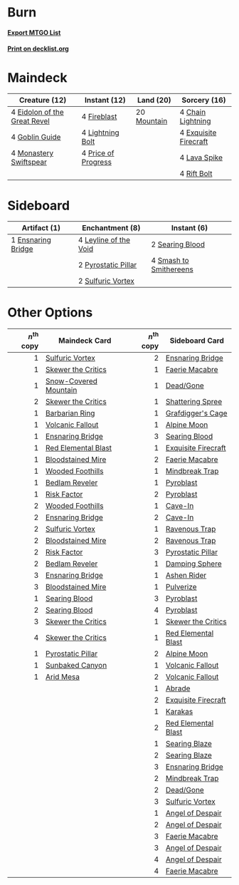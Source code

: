 # Burn

#### [Export MTGO List](../collection/Burn/Burn.txt)
#### [Print on decklist.org](http://decklist.org/?deckmain=4%09Chain%20Lightning%0A4%09Eidolon%20of%20the%20Great%20Revel%0A4%09Exquisite%20Firecraft%0A4%09Fireblast%0A4%09Goblin%20Guide%0A4%09Lava%20Spike%0A4%09Lightning%20Bolt%0A4%09Monastery%20Swiftspear%0A20%09Mountain%0A4%09Price%20of%20Progress%0A4%09Rift%20Bolt&deckside=1%09Ensnaring%20Bridge%0A4%09Leyline%20of%20the%20Void%0A2%09Pyrostatic%20Pillar%0A2%09Searing%20Blood%0A4%09Smash%20to%20Smithereens%0A2%09Sulfuric%20Vortex)
# Maindeck

|                                             Creature (12)                                             |                                         Instant (12)                                         |                                      Land (20)                                       |                                          Sorcery (16)                                          |
|-------------------------------------------------------------------------------------------------------|----------------------------------------------------------------------------------------------|--------------------------------------------------------------------------------------|------------------------------------------------------------------------------------------------|
|4 [Eidolon of the Great Revel](http://gatherer.wizards.com/Pages/Card/Details.aspx?multiverseid=442117)|4 [Fireblast](http://gatherer.wizards.com/Pages/Card/Details.aspx?multiverseid=189239)        |20 [Mountain](http://gatherer.wizards.com/Pages/Card/Details.aspx?multiverseid=439859)|4 [Chain Lightning](http://gatherer.wizards.com/Pages/Card/Details.aspx?multiverseid=446139)    |
|4 [Goblin Guide](http://gatherer.wizards.com/Pages/Card/Details.aspx?multiverseid=425921)              |4 [Lightning Bolt](http://gatherer.wizards.com/Pages/Card/Details.aspx?multiverseid=806)      |                                                                                      |4 [Exquisite Firecraft](http://gatherer.wizards.com/Pages/Card/Details.aspx?multiverseid=398513)|
|4 [Monastery Swiftspear](http://gatherer.wizards.com/Pages/Card/Details.aspx?multiverseid=438706)      |4 [Price of Progress](http://gatherer.wizards.com/Pages/Card/Details.aspx?multiverseid=413683)|                                                                                      |4 [Lava Spike](http://gatherer.wizards.com/Pages/Card/Details.aspx?multiverseid=79084)          |
|                                                                                                       |                                                                                              |                                                                                      |4 [Rift Bolt](http://gatherer.wizards.com/Pages/Card/Details.aspx?multiverseid=426589)          |


# Sideboard

|                                        Artifact (1)                                        |                                        Enchantment (8)                                         |                                           Instant (6)                                           |
|--------------------------------------------------------------------------------------------|------------------------------------------------------------------------------------------------|-------------------------------------------------------------------------------------------------|
|1 [Ensnaring Bridge](http://gatherer.wizards.com/Pages/Card/Details.aspx?multiverseid=15866)|4 [Leyline of the Void](http://gatherer.wizards.com/Pages/Card/Details.aspx?multiverseid=107682)|2 [Searing Blood](http://gatherer.wizards.com/Pages/Card/Details.aspx?multiverseid=378483)       |
|                                                                                            |2 [Pyrostatic Pillar](http://gatherer.wizards.com/Pages/Card/Details.aspx?multiverseid=44290)   |4 [Smash to Smithereens](http://gatherer.wizards.com/Pages/Card/Details.aspx?multiverseid=397795)|
|                                                                                            |2 [Sulfuric Vortex](http://gatherer.wizards.com/Pages/Card/Details.aspx?multiverseid=382379)    |                                                                                                 |


# Other Options

|*n*<sup>th</sup> copy|                                         Maindeck Card                                          |*n*<sup>th</sup> copy|                                        Sideboard Card                                        |
|--------------------:|------------------------------------------------------------------------------------------------|--------------------:|----------------------------------------------------------------------------------------------|
|                    1|[Sulfuric Vortex](http://gatherer.wizards.com/Pages/Card/Details.aspx?multiverseid=382379)      |                    2|[Ensnaring Bridge](http://gatherer.wizards.com/Pages/Card/Details.aspx?multiverseid=15866)    |
|                    1|[Skewer the Critics](http://gatherer.wizards.com/Pages/Card/Details.aspx?multiverseid=457259)   |                    1|[Faerie Macabre](http://gatherer.wizards.com/Pages/Card/Details.aspx?multiverseid=201822)     |
|                    1|[Snow-Covered Mountain](http://gatherer.wizards.com/Pages/Card/Details.aspx?multiverseid=121233)|                    1|[Dead/Gone](http://gatherer.wizards.com/Pages/Card/Details.aspx?multiverseid=126419)          |
|                    2|[Skewer the Critics](http://gatherer.wizards.com/Pages/Card/Details.aspx?multiverseid=457259)   |                    1|[Shattering Spree](http://gatherer.wizards.com/Pages/Card/Details.aspx?multiverseid=456224)   |
|                    1|[Barbarian Ring](http://gatherer.wizards.com/Pages/Card/Details.aspx?multiverseid=29906)        |                    1|[Grafdigger's Cage](http://gatherer.wizards.com/Pages/Card/Details.aspx?multiverseid=278452)  |
|                    1|[Volcanic Fallout](http://gatherer.wizards.com/Pages/Card/Details.aspx?multiverseid=220512)     |                    1|[Alpine Moon](http://gatherer.wizards.com/Pages/Card/Details.aspx?multiverseid=447264)        |
|                    1|[Ensnaring Bridge](http://gatherer.wizards.com/Pages/Card/Details.aspx?multiverseid=15866)      |                    3|[Searing Blood](http://gatherer.wizards.com/Pages/Card/Details.aspx?multiverseid=378483)      |
|                    1|[Red Elemental Blast](http://gatherer.wizards.com/Pages/Card/Details.aspx?multiverseid=814)     |                    1|[Exquisite Firecraft](http://gatherer.wizards.com/Pages/Card/Details.aspx?multiverseid=398513)|
|                    1|[Bloodstained Mire](http://gatherer.wizards.com/Pages/Card/Details.aspx?multiverseid=405094)    |                    2|[Faerie Macabre](http://gatherer.wizards.com/Pages/Card/Details.aspx?multiverseid=201822)     |
|                    1|[Wooded Foothills](http://gatherer.wizards.com/Pages/Card/Details.aspx?multiverseid=405116)     |                    1|[Mindbreak Trap](http://gatherer.wizards.com/Pages/Card/Details.aspx?multiverseid=197532)     |
|                    1|[Bedlam Reveler](http://gatherer.wizards.com/Pages/Card/Details.aspx?multiverseid=414415)       |                    1|[Pyroblast](http://gatherer.wizards.com/Pages/Card/Details.aspx?multiverseid=4083)            |
|                    1|[Risk Factor](http://gatherer.wizards.com/Pages/Card/Details.aspx?multiverseid=452863)          |                    2|[Pyroblast](http://gatherer.wizards.com/Pages/Card/Details.aspx?multiverseid=4083)            |
|                    2|[Wooded Foothills](http://gatherer.wizards.com/Pages/Card/Details.aspx?multiverseid=405116)     |                    1|[Cave-In](http://gatherer.wizards.com/Pages/Card/Details.aspx?multiverseid=19725)             |
|                    2|[Ensnaring Bridge](http://gatherer.wizards.com/Pages/Card/Details.aspx?multiverseid=15866)      |                    2|[Cave-In](http://gatherer.wizards.com/Pages/Card/Details.aspx?multiverseid=19725)             |
|                    2|[Sulfuric Vortex](http://gatherer.wizards.com/Pages/Card/Details.aspx?multiverseid=382379)      |                    1|[Ravenous Trap](http://gatherer.wizards.com/Pages/Card/Details.aspx?multiverseid=197537)      |
|                    2|[Bloodstained Mire](http://gatherer.wizards.com/Pages/Card/Details.aspx?multiverseid=405094)    |                    2|[Ravenous Trap](http://gatherer.wizards.com/Pages/Card/Details.aspx?multiverseid=197537)      |
|                    2|[Risk Factor](http://gatherer.wizards.com/Pages/Card/Details.aspx?multiverseid=452863)          |                    3|[Pyrostatic Pillar](http://gatherer.wizards.com/Pages/Card/Details.aspx?multiverseid=44290)   |
|                    2|[Bedlam Reveler](http://gatherer.wizards.com/Pages/Card/Details.aspx?multiverseid=414415)       |                    1|[Damping Sphere](http://gatherer.wizards.com/Pages/Card/Details.aspx?multiverseid=443101)     |
|                    3|[Ensnaring Bridge](http://gatherer.wizards.com/Pages/Card/Details.aspx?multiverseid=15866)      |                    1|[Ashen Rider](http://gatherer.wizards.com/Pages/Card/Details.aspx?multiverseid=373689)        |
|                    3|[Bloodstained Mire](http://gatherer.wizards.com/Pages/Card/Details.aspx?multiverseid=405094)    |                    1|[Pulverize](http://gatherer.wizards.com/Pages/Card/Details.aspx?multiverseid=19724)           |
|                    1|[Searing Blood](http://gatherer.wizards.com/Pages/Card/Details.aspx?multiverseid=378483)        |                    3|[Pyroblast](http://gatherer.wizards.com/Pages/Card/Details.aspx?multiverseid=4083)            |
|                    2|[Searing Blood](http://gatherer.wizards.com/Pages/Card/Details.aspx?multiverseid=378483)        |                    4|[Pyroblast](http://gatherer.wizards.com/Pages/Card/Details.aspx?multiverseid=4083)            |
|                    3|[Skewer the Critics](http://gatherer.wizards.com/Pages/Card/Details.aspx?multiverseid=457259)   |                    1|[Skewer the Critics](http://gatherer.wizards.com/Pages/Card/Details.aspx?multiverseid=457259) |
|                    4|[Skewer the Critics](http://gatherer.wizards.com/Pages/Card/Details.aspx?multiverseid=457259)   |                    1|[Red Elemental Blast](http://gatherer.wizards.com/Pages/Card/Details.aspx?multiverseid=814)   |
|                    1|[Pyrostatic Pillar](http://gatherer.wizards.com/Pages/Card/Details.aspx?multiverseid=44290)     |                    2|[Alpine Moon](http://gatherer.wizards.com/Pages/Card/Details.aspx?multiverseid=447264)        |
|                    1|[Sunbaked Canyon](http://gatherer.wizards.com/Pages/Card/Details.aspx?multiverseid=464196)      |                    1|[Volcanic Fallout](http://gatherer.wizards.com/Pages/Card/Details.aspx?multiverseid=220512)   |
|                    1|[Arid Mesa](http://gatherer.wizards.com/Pages/Card/Details.aspx?multiverseid=405092)            |                    2|[Volcanic Fallout](http://gatherer.wizards.com/Pages/Card/Details.aspx?multiverseid=220512)   |
|                     |                                                                                                |                    1|[Abrade](http://gatherer.wizards.com/Pages/Card/Details.aspx?multiverseid=430772)             |
|                     |                                                                                                |                    2|[Exquisite Firecraft](http://gatherer.wizards.com/Pages/Card/Details.aspx?multiverseid=398513)|
|                     |                                                                                                |                    1|[Karakas](http://gatherer.wizards.com/Pages/Card/Details.aspx?multiverseid=413782)            |
|                     |                                                                                                |                    2|[Red Elemental Blast](http://gatherer.wizards.com/Pages/Card/Details.aspx?multiverseid=814)   |
|                     |                                                                                                |                    1|[Searing Blaze](http://gatherer.wizards.com/Pages/Card/Details.aspx?multiverseid=270873)      |
|                     |                                                                                                |                    2|[Searing Blaze](http://gatherer.wizards.com/Pages/Card/Details.aspx?multiverseid=270873)      |
|                     |                                                                                                |                    3|[Ensnaring Bridge](http://gatherer.wizards.com/Pages/Card/Details.aspx?multiverseid=15866)    |
|                     |                                                                                                |                    2|[Mindbreak Trap](http://gatherer.wizards.com/Pages/Card/Details.aspx?multiverseid=197532)     |
|                     |                                                                                                |                    2|[Dead/Gone](http://gatherer.wizards.com/Pages/Card/Details.aspx?multiverseid=126419)          |
|                     |                                                                                                |                    3|[Sulfuric Vortex](http://gatherer.wizards.com/Pages/Card/Details.aspx?multiverseid=382379)    |
|                     |                                                                                                |                    1|[Angel of Despair](http://gatherer.wizards.com/Pages/Card/Details.aspx?multiverseid=430392)   |
|                     |                                                                                                |                    2|[Angel of Despair](http://gatherer.wizards.com/Pages/Card/Details.aspx?multiverseid=430392)   |
|                     |                                                                                                |                    3|[Faerie Macabre](http://gatherer.wizards.com/Pages/Card/Details.aspx?multiverseid=201822)     |
|                     |                                                                                                |                    3|[Angel of Despair](http://gatherer.wizards.com/Pages/Card/Details.aspx?multiverseid=430392)   |
|                     |                                                                                                |                    4|[Angel of Despair](http://gatherer.wizards.com/Pages/Card/Details.aspx?multiverseid=430392)   |
|                     |                                                                                                |                    4|[Faerie Macabre](http://gatherer.wizards.com/Pages/Card/Details.aspx?multiverseid=201822)     |


